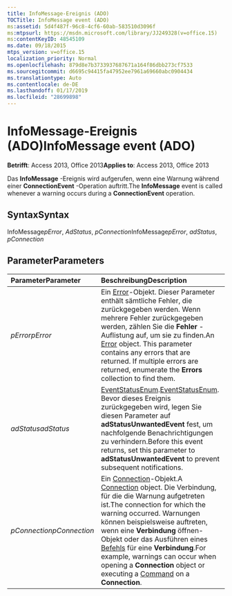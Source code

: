 ```yaml
---
title: InfoMessage-Ereignis (ADO)
TOCTitle: InfoMessage event (ADO)
ms:assetid: 5d4f487f-96c8-4cf6-60ab-583510d3096f
ms:mtpsurl: https://msdn.microsoft.com/library/JJ249328(v=office.15)
ms:contentKeyID: 48545109
ms.date: 09/18/2015
mtps_version: v=office.15
localization_priority: Normal
ms.openlocfilehash: 879d8e7b3733937687671a164f86dbb273cf7533
ms.sourcegitcommit: d6695c94415fa47952ee7961a69660abc0904434
ms.translationtype: Auto
ms.contentlocale: de-DE
ms.lasthandoff: 01/17/2019
ms.locfileid: "28699898"
---
```

# <a name="infomessage-event-ado"></a><span data-ttu-id="c7eac-102">InfoMessage-Ereignis (ADO)</span><span class="sxs-lookup"><span data-stu-id="c7eac-102">InfoMessage event (ADO)</span></span>

<span data-ttu-id="c7eac-103">**Betrifft**: Access 2013, Office 2013</span><span class="sxs-lookup"><span data-stu-id="c7eac-103">**Applies to**: Access 2013, Office 2013</span></span>

<span data-ttu-id="c7eac-104">Das **InfoMessage** -Ereignis wird aufgerufen, wenn eine Warnung während einer **ConnectionEvent** -Operation auftritt.</span><span class="sxs-lookup"><span data-stu-id="c7eac-104">The **InfoMessage** event is called whenever a warning occurs during a **ConnectionEvent** operation.</span></span>

## <a name="syntax"></a><span data-ttu-id="c7eac-105">Syntax</span><span class="sxs-lookup"><span data-stu-id="c7eac-105">Syntax</span></span>

<span data-ttu-id="c7eac-106">InfoMessage*pError*, *AdStatus*, *pConnection*</span><span class="sxs-lookup"><span data-stu-id="c7eac-106">InfoMessage*pError*, *adStatus*, *pConnection*</span></span>

## <a name="parameters"></a><span data-ttu-id="c7eac-107">Parameter</span><span class="sxs-lookup"><span data-stu-id="c7eac-107">Parameters</span></span>

|<span data-ttu-id="c7eac-108">Parameter</span><span class="sxs-lookup"><span data-stu-id="c7eac-108">Parameter</span></span>|<span data-ttu-id="c7eac-109">Beschreibung</span><span class="sxs-lookup"><span data-stu-id="c7eac-109">Description</span></span>|
|:--------|:----------|
|<span data-ttu-id="c7eac-110">*pError*</span><span class="sxs-lookup"><span data-stu-id="c7eac-110">*pError*</span></span> |<span data-ttu-id="c7eac-p101">Ein [Error](error-object-ado.md)-Objekt. Dieser Parameter enthält sämtliche Fehler, die zurückgegeben werden. Wenn mehrere Fehler zurückgegeben werden, zählen Sie die **Fehler** -Auflistung auf, um sie zu finden.</span><span class="sxs-lookup"><span data-stu-id="c7eac-p101">An [Error](error-object-ado.md) object. This parameter contains any errors that are returned. If multiple errors are returned, enumerate the **Errors** collection to find them.</span></span>|
|<span data-ttu-id="c7eac-114">*adStatus*</span><span class="sxs-lookup"><span data-stu-id="c7eac-114">*adStatus*</span></span> |<span data-ttu-id="c7eac-115">[EventStatusEnum](eventstatusenum.md).</span><span class="sxs-lookup"><span data-stu-id="c7eac-115">[EventStatusEnum](eventstatusenum.md).</span></span> <span data-ttu-id="c7eac-116">Bevor dieses Ereignis zurückgegeben wird, legen Sie diesen Parameter auf **adStatusUnwantedEvent** fest, um nachfolgende Benachrichtigungen zu verhindern.</span><span class="sxs-lookup"><span data-stu-id="c7eac-116">Before this event returns, set this parameter to **adStatusUnwantedEvent** to prevent subsequent notifications.</span></span>|
|<span data-ttu-id="c7eac-117">*pConnection*</span><span class="sxs-lookup"><span data-stu-id="c7eac-117">*pConnection*</span></span> |<span data-ttu-id="c7eac-118">Ein [Connection](connection-object-ado.md)-Objekt.</span><span class="sxs-lookup"><span data-stu-id="c7eac-118">A [Connection](connection-object-ado.md) object.</span></span> <span data-ttu-id="c7eac-119">Die Verbindung, für die die Warnung aufgetreten ist.</span><span class="sxs-lookup"><span data-stu-id="c7eac-119">The connection for which the warning occurred.</span></span> <span data-ttu-id="c7eac-120">Warnungen können beispielsweise auftreten, wenn eine **Verbindung** öffnen-Objekt oder das Ausführen eines [Befehls](command-object-ado.md) für eine **Verbindung**.</span><span class="sxs-lookup"><span data-stu-id="c7eac-120">For example, warnings can occur when opening a **Connection** object or executing a [Command](command-object-ado.md) on a **Connection**.</span></span>|

